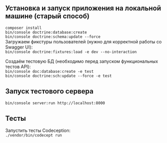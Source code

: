 ## Установка и запуск приложения на локальной машине (старый способ) 
`composer install`  
`bin/console doctrine:database:create`  
`bin/console doctrine:schema:update --force`  
Загружаем фикстуры пользователей (нужно для корректной работы со Swagger UI):  
`bin/console doctrine:fixtures:load -e dev --no-interaction`  

Создаём тестовую БД (необходимо перед запуском функциональных тестов API):  
`bin/console doc:database:create -e test`  
`bin/console doctrine:sch:update --force -e test`  

## Запуск тестового сервера  
`bin/console server:run http://localhost:8000`

## Тесты

Запустить тесты Codeception:  
`./vendor/bin/codecept run`  